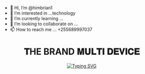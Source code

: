 - 👋 Hi, I’m @himbrian1
- 👀 I’m interested in ...technology
- 🌱 I’m currently learning ...
- 💞️ I’m looking to collaborate on ...
- 📫 How to reach me ... +255689997037

<!--- 
himbrian1/himbrian1 is a ✨ special ✨ repository because its `README.md` (this file) appears on your GitHub profile.
You can click the Preview link to take a look at your changes.
--->
<h1 align="center"> 𝐓HE BRAND 𝐌𝐔𝐋𝐓𝐈 𝐃𝐄𝐕𝐈𝐂𝐄  </h1>
<div align="center">
 <a href="https://git.io/typing-svg"><img src="https://readme-typing-svg.demolab.com?font=Black+Ops+One&size=50&pause=1000&color=1BAFBAFF&center=true&width=910&height=100&lines= THANKS FOR CHOOSING +BRAND-MD;MULTI+DEVICE+WHATSAPP+BOT;CREATED+BY+BRIAN;RELESED+4.4.2024" alt="Typing SVG" /></a>
  </p>